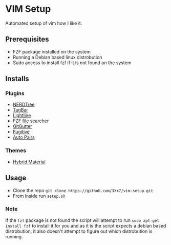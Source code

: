 # VIM Setup

Automated setup of vim how I like it.

## Prerequisites

 - FZF package installed on the system
 - Running a Debian based linux distrobution
 - Sudo access to install fzf if it is not found on the system

## Installs

### Plugins
 - [NERDTree](https://github.com/preservim/nerdtree)
 - [TagBar](https://github.com/majutsushi/tagbar)
 - [Lightline](https://github.com/itchyny/lightline.vim)
 - [FZF file searcher](https://github.com/junegunn/fzf)
 - [GitGutter](https://github.com/airblade/vim-gitgutter)
 - [Fugitive](https://github.com/tpope/vim-fugitive)
 - [Auto Pairs](https://github.com/jiangmiao/auto-pairs)

### Themes
 - [Hybrid Material](https://github.com/kristijanhusak/vim-hybrid-material)

## Usage

 - Clone the repo `git clone https://github.com/3Xr7/vim-setup.git`
 - From inside run `setup.sh`

### Note

If the `fzf` package is not found the script will attempt to run `sudo apt-get install fzf` to install it for you and as it is the script expects a debian based distrobution, it also doesn't attempt to figure out which distrobution is running. 
